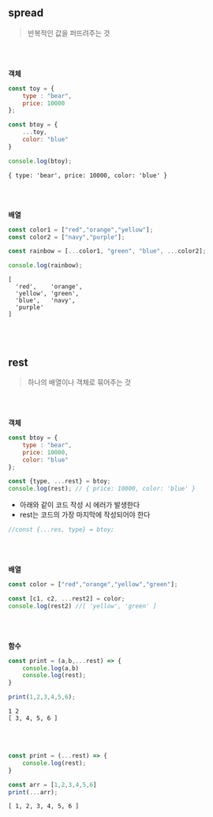 ## spread
> 반복적인 값을 퍼뜨려주는 것

<br><br>

**객체**
```js
const toy = {
    type : "bear",
    price: 10000
};

const btoy = {
    ...toy,
    color: "blue"
}

console.log(btoy);
```
```
{ type: 'bear', price: 10000, color: 'blue' }
```
<br><br>

**배열**
```js
const color1 = ["red","orange","yellow"];
const color2 = ["navy","purple"];

const rainbow = [...color1, "green", "blue", ...color2];

console.log(rainbow);
```
```
[
  'red',    'orange',
  'yellow', 'green',
  'blue',   'navy',
  'purple'
]
```
<br><br>

## rest
> 하나의 배열이나 객체로 묶어주는 것

<br><br>

**객체**
```js
const btoy = {
    type : "bear",
    price: 10000,
    color: "blue"
};

const {type, ...rest} = btoy;
console.log(rest); // { price: 10000, color: 'blue' }
```

- 아래와 같이 코드 작성 시 에러가 발생한다
- rest는 코드의 가장 마지막에 작성되어야 한다
```js
//const {...res, type} = btoy;
```

<br><br>

**배열**
```js
const color = ["red","orange","yellow","green"];

const [c1, c2, ...rest2] = color;
console.log(rest2) //[ 'yellow', 'green' ]
```
<br><br>

**함수**
```js
const print = (a,b,...rest) => {
    console.log(a,b)
    console.log(rest);
}

print(1,2,3,4,5,6);
```
```
1 2
[ 3, 4, 5, 6 ]
```

<br><br>
```js
const print = (...rest) => {
    console.log(rest);
}

const arr = [1,2,3,4,5,6]
print(...arr);
```
```
[ 1, 2, 3, 4, 5, 6 ]
```













